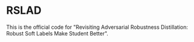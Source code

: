 # RSLAD
This is the official code for "Revisiting Adversarial Robustness Distillation: Robust Soft Labels Make Student Better".
